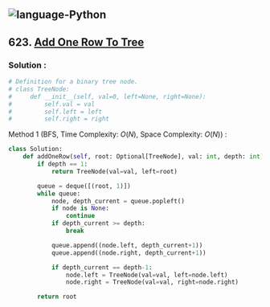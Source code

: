 ![language-Python](https://img.shields.io/badge/Python-ffd43b?style=for-the-badge&logo=PYTHON)
---

## 623. [Add One Row To Tree](https://leetcode.com/problems/add-one-row-to-tree)

### Solution :

```python
# Definition for a binary tree node.
# class TreeNode:
#     def __init__(self, val=0, left=None, right=None):
#         self.val = val
#         self.left = left
#         self.right = right
```

Method 1 (BFS, Time Complexity: $O(N)$, Space Complexity: $O(N)$) :
```python
class Solution:
    def addOneRow(self, root: Optional[TreeNode], val: int, depth: int) -> Optional[TreeNode]:
        if depth == 1:
            return TreeNode(val=val, left=root)

        queue = deque([(root, 1)])
        while queue:
            node, depth_current = queue.popleft()
            if node is None:
                continue
            if depth_current >= depth:
                break

            queue.append((node.left, depth_current+1))
            queue.append((node.right, depth_current+1))

            if depth_current == depth-1:
                node.left = TreeNode(val=val, left=node.left)
                node.right = TreeNode(val=val, right=node.right)

        return root
```

